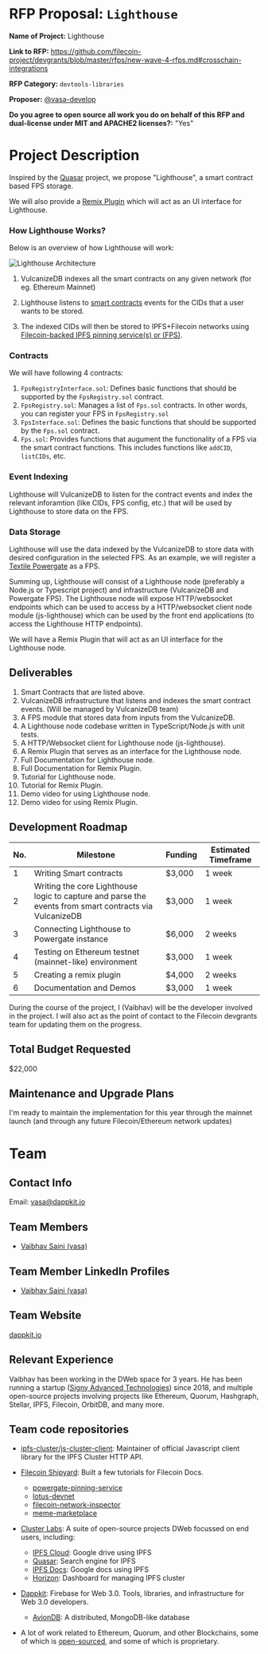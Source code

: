 # RFP Proposal: `Lighthouse`

**Name of Project:** Lighthouse

**Link to RFP:** https://github.com/filecoin-project/devgrants/blob/master/rfps/new-wave-4-rfps.md#crosschain-integrations

**RFP Category:** `devtools-libraries`

**Proposer:** [@vasa-develop](https://github.com/vasa-develop)

**Do you agree to open source all work you do on behalf of this RFP and dual-license under MIT and APACHE2 licenses?:** "Yes"

# Project Description

Inspired by the [Quasar](https://github.com/openworklabs/quasar) project, we propose "Lighthouse", a smart contract based FPS storage.

We will also provide a [Remix Plugin](https://github.com/ethereum/remix-plugin) which will act as an UI interface for Lighthouse.

### How Lighthouse Works?

Below is an overview of how Lighthouse will work:

![Lighthouse Architecture](https://i.pinimg.com/originals/1d/10/12/1d1012451e022c64133cfa5535116c5d.png)

1. VulcanizeDB indexes all the smart contracts on any given network (for eg. Ethereum Mainnet)

2. Lighthouse listens to [smart contracts](#contracts) events for the CIDs that a user wants to be stored.

3. The indexed CIDs will then be stored to IPFS+Filecoin networks using [Filecoin-backed IPFS pinning service(s) or (FPS)](https://docs.google.com/document/d/1CcNWIPp-xQr-21W2buN_ZUN7aOA4kWrPFgsUYY0cfuI/edit).

### Contracts

We will have following 4 contracts:

1. `FpsRegistryInterface.sol`: Defines basic functions that should be supported by the `FpsRegistry.sol` contract.
2. `FpsRegistry.sol`: Manages a list of `Fps.sol` contracts. In other words, you can register your FPS in `FpsRegistry.sol`
3. `FpsInterface.sol`: Defines the basic functions that should be supported by the `Fps.sol` contract.
4. `Fps.sol`: Provides functions that augument the functionality of a FPS via the smart contract functions. This includes functions like `addCID`, `listCIDs`, etc.

### Event Indexing

Lighthouse will VulcanizeDB to listen for the contract events and index the relevant inforamtion (like CIDs, FPS config, etc.) that will be used by Lighthouse to store data on the FPS.

### Data Storage

Lighthouse will use the data indexed by the VulcanizeDB to store data with desired configuration in the selected FPS. As an example, we will register a [Textile Powergate](https://docs.textile.io/powergate/) as a FPS.

Summing up, Lighthouse will consist of a Lighthouse node (preferably a Node.js or Typescript project) and infrastructure (VulcanizeDB and Powergate FPS). The Lighthouse node will expose HTTP/websocket endpoints which can be used to access by a HTTP/websocket client node module (js-lighthouse) which can be used by the front end applications (to access the Lighthouse HTTP endpoints).

We will have a Remix Plugin that will act as an UI interface for the Lighthouse node.

## Deliverables

1. Smart Contracts that are listed above.
2. VulcanizeDB infrastructure that listens and indexes the smart contract events. (Will be managed by VulcanizeDB team)
3. A FPS module that stores data from inputs from the VulcanizeDB.
4. A Lighthouse node codebase written in TypeScript/Node.js with unit tests.
5. A HTTP/Websocket client for Lighthouse node (js-lighthouse).
6. A Remix Plugin that serves as an interface for the Lighthouse node.
7. Full Documentation for Lighthouse node.
8. Full Documentation for Remix Plugin.
9. Tutorial for Lighthouse node.
10. Tutorial for Remix Plugin.
11. Demo video for using Lighthouse node.
12. Demo video for using Remix Plugin.

## Development Roadmap

| No. | Milestone                                                                                              | Funding | Estimated Timeframe |
| --- | ------------------------------------------------------------------------------------------------------ | ------- | ------------------- |
| 1   | Writing Smart contracts                                                                                | \$3,000 | 1 week              |
| 2   | Writing the core Lighthouse logic to capture and parse the events from smart contracts via VulcanizeDB | \$3,000 | 1 week              |
| 3   | Connecting Lighthouse to Powergate instance                                                            | \$6,000 | 2 weeks             |
| 4   | Testing on Ethereum testnet (mainnet-like) environment                                                 | \$3,000 | 1 week              |
| 5   | Creating a remix plugin                                                                                | \$4,000 | 2 weeks             |
| 6   | Documentation and Demos                                                                                | \$3,000 | 1 week              |

During the course of the project, I (Vaibhav) will be the developer involved in the project. I will also act as the point of contact to the Filecoin devgrants team for updating them on the progress.

## Total Budget Requested

\$22,000

## Maintenance and Upgrade Plans

I'm ready to maintain the implementation for this year through the mainnet launch (and through any future Filecoin/Ethereum network updates)

# Team

## Contact Info

Email: [vasa@dappkit.io](mailto:vasa@dappkit.io)

## Team Members

- [Vaibhav Saini (vasa)](https://github.com/vasa-develop)

## Team Member LinkedIn Profiles

- [Vaibhav Saini (vasa)](https://www.linkedin.com/in/vasadev/)

## Team Website

[dappkit.io](https://dappkit.io)

## Relevant Experience

Vaibhav has been working in the DWeb space for 3 years. He has been running a startup ([Signy Advanced Technologies](https://signy.io)) since 2018, and multiple open-source projects involving projects like Ethereum, Quorum, Hashgraph, Stellar, IPFS, Filecoin, OrbitDB, and many more.

## Team code repositories

- [ipfs-cluster/js-cluster-client](https://github.com/ipfs-cluster/js-cluster-client): Maintainer of official Javascript client library for the IPFS Cluster HTTP API.

- [Filecoin Shipyard](https://github.com/filecoin-shipyard/): Built a few tutorials for Filecoin Docs.

  - [powergate-pinning-service](https://github.com/filecoin-shipyard/powergate-pinning-service)
  - [lotus-devnet](https://github.com/filecoin-shipyard/lotus-devnet)
  - [filecoin-network-inspector](https://github.com/filecoin-shipyard/filecoin-network-inspector)
  - [meme-marketplace](https://github.com/filecoin-shipyard/meme-marketplace)

- [Cluster Labs](https://github.com/cluster-labs): A suite of open-source projects DWeb focussed on end users, including:

  - [IPFS Cloud](https://github.com/cluster-labs/ipfscloud-web): Google drive using IPFS
  - [Quasar](https://www.youtube.com/watch?v=4HaE7QKvoZM): Search engine for IPFS
  - [IPFS Docs](https://github.com/cluster-labs/ipfscloud-web/tree/production/app/ipfsdocs): Google docs using IPFS
  - [Horizon](https://github.com/cluster-labs/horizon): Dashboard for managing IPFS cluster

- [Dappkit](https://github.com/cluster-labs): Firebase for Web 3.0. Tools, libraries, and infrastructure for Web 3.0 developers.

  - [AvionDB](https://github.com/dappkit/aviondb): A distributed, MongoDB-like database

- A lot of work related to Ethereum, Quorum, and other Blockchains, some of which is [open-sourced](https://github.com/vasa-develop?tab=repositories&q=eth&type=&language=), and some of which is proprietary.
